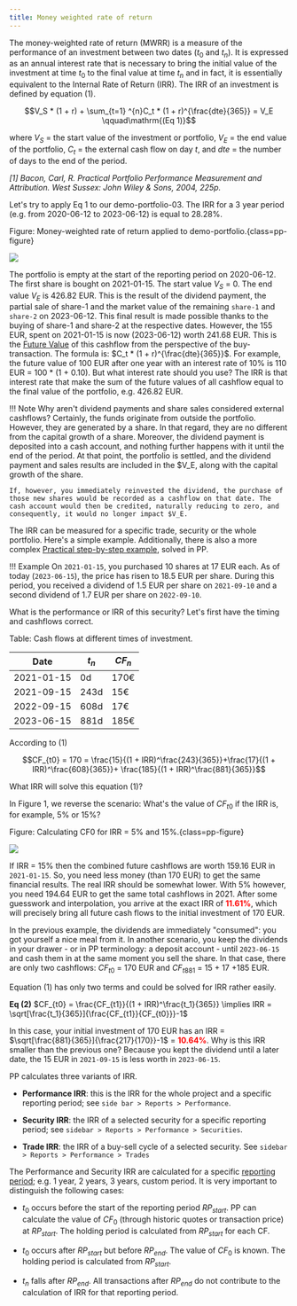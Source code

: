 ```yaml
---
title: Money weighted rate of return
---
```


The money-weighted rate of return (MWRR) is a measure of the performance of an investment between two dates ($t_{0}$ and $t_{n}$). It is expressed as an annual interest rate that is necessary to bring the initial value of the investment at time $t_{0}$ to the final value at time $t_{n}$ and in fact, it is essentially equivalent to the Internal Rate of Return (IRR). The IRR of an investment is defined by equation (1).

$$V_S * (1 + r) + \sum_{t=1} ^{n}C_t * (1 + r)^{\frac{dte}{365}} = V_E \qquad\mathrm{(Eq 1)}$$

where $V_S$ = the start value of the investment or portfolio, $V_E$ = the end value of the portfolio, $C_t$ = the external cash flow on day *t*, and $dte$ = the number of days to the end of the period.

*[1] Bacon, Carl, R. Practical Portfolio Performance Measurement and Attribution. West Sussex: John Wiley & Sons, 2004, 225p.*


Let's try to apply Eq 1 to our demo-portfolio-03. The IRR for a 3 year period (e.g. from 2020-06-12 to 2023-06-12) is equal to 28.28%.

Figure: Money-weighted rate of return applied to demo-portfolio.{class=pp-figure}

![](../images/info-irr-example-demo-portfolio.png)

The portfolio is empty at the start of the reporting period on 2020-06-12. The first share is bought on 2021-01-15. The start value $V_S$ = 0. The end value $V_E$ is 426.82 EUR. This is the result of the dividend payment, the partial sale of share-1 and the market value of the remaining `share-1` and `share-2` on 2023-06-12. This final result is made possible thanks to the buying of share-1 and share-2 at the respective dates. However, the 155 EUR, spent on 2021-01-15 is now (2023-06-12) worth 241.68 EUR. This is the [Future Value](images/info-irr-future-present-value.svg) of this cashflow from the perspective of the buy-transaction. The formula is: $C_t * (1 + r)^{\frac{dte}{365}}$. For example, the future value of 100 EUR after one year with an interest rate of 10% is 110 EUR = 100 * (1 + 0.10). But what interest rate should you use? The IRR is that interest rate that make the sum of the future values of all cashflow equal to the final value of the portfolio, e.g. 426.82 EUR.

!!! Note
    Why aren't dividend payments and share sales considered external cashflows? Certainly, the funds originate from outside the portfolio. However, they are generated by a share. In that regard, they are no different from the capital growth of a share. Moreover, the dividend payment is deposited into a cash account, and nothing further happens with it until the end of the period. At that point, the portfolio is settled, and the dividend payment and sales results are included in the $V_E, along with the capital growth of the share.

    If, however, you immediately reinvested the dividend, the purchase of those new shares would be recorded as a cashflow on that date. The cash account would then be credited, naturally reducing to zero, and consequently, it would no longer impact $V_E.

The IRR can be measured for a specific trade, security or the whole portfolio. Here's a simple example. Additionally, there is also a more complex [Practical step-by-step example](../irr-example.md), solved in PP.

!!! Example
    On `2021-01-15`, you purchased 10 shares at 17 EUR each.
    As of today (`2023-06-15`), the price has risen to 18.5 EUR per share. During this period, you received a dividend of 1.5 EUR per share on `2021-09-10` and a second dividend of 1.7 EUR per share on `2022-09-10`.

What is the performance or IRR of this security? Let's first have the timing and cashflows correct.


Table: Cash flows at different times of investment.

| Date       | $t_n$ | $CF_n$           |
|------------|-------|------------------|
| 2021-01-15 | 0d    | 170€             |
| 2021-09-15 | 243d  | 15€              |
| 2022-09-15 | 608d  | 17€              |
| 2023-06-15 | 881d  | 185€             |

According to (1)

$$CF_{t0} = 170 = \frac{15}{(1 + IRR)^\frac{243}{365}}+\frac{17}{(1 + IRR)^\frac{608}{365}}+ \frac{185}{(1 + IRR)^\frac{881}{365}}$$

What IRR will solve this equation (1)?

In Figure 1, we reverse the scenario: What's the value of $CF_{t0}$ if the IRR is, for example, 5% or 15%?

Figure: Calculating CF0 for IRR = 5% and 15%.{class=pp-figure}

![](../images/info-irr-calculations.svg)

If IRR = 15% then the combined future cashflows are worth 159.16 EUR in `2021-01-15`. So, you need less money (than 170 EUR) to get the same financial results.  The real IRR should be somewhat lower. With 5% however, you need 194.64 EUR to get the same total cashflows in 2021. After some guesswork and interpolation, you arrive at the exact IRR of <span style="color:red">**11.61%**</span>, which will precisely bring all future cash flows to the initial investment of 170 EUR.

In the previous example, the dividends are immediately "consumed": you got yourself a nice meal from it. In another scenario, you keep the dividends in your drawer - or in PP terminology: a deposit account -  until `2023-06-15` and cash them in at the same moment you sell the share. In that case, there are only two cashflows: $CF_{t0}$ = 170 EUR and $CF_{t881}$ = 15 + 17 +185 EUR.

Equation (1) has only two terms and could be solved for IRR rather easily.

**Eq (2)**    $CF_{t0} = \frac{CF_{t1}}{(1 + IRR)^\frac{t_1}{365}} \implies  IRR = \sqrt[\frac{t_1}{365}]{\frac{CF_{t1}}{CF_{t0}}}-1$

In this case, your initial investment of 170 EUR has an IRR = $\sqrt[\frac{881}{365}]{\frac{217}{170}}-1$ = <span style="color:red">**10.64%**</span>. Why is this IRR smaller than the previous one? Because you kept the dividend until a later date, the 15 EUR in `2021-09-15` is less worth in `2023-06-15`.

PP calculates three variants of IRR.

  + **Performance IRR**: this is the IRR for the whole project and a specific reporting period; see `side bar > Reports > Performance`.

  + **Security IRR**: the IRR of a selected security for a specific reporting period; see `sidebar > Reports > Performance > Securities`.

  + **Trade IRR**: the IRR of a buy-sell cycle of a selected security. See `sidebar > Reports > Performance > Trades`

The Performance and Security IRR are calculated for a specific [reporting period](./reporting-period.md); e.g. 1 year, 2 years, 3 years, custom period. It is very important to distinguish the following cases:

  + $t_0$ occurs before the start of the reporting period $RP_{start}$.  PP can calculate the value of $CF_0$ (through historic quotes or transaction price) at $RP_{start}$. The holding period is calculated from $RP_{start}$ for each CF.

  + $t_0$ occurs after $RP_{start}$ but before $RP_{end}$. The value of $CF_0$ is known. The holding period is calculated from $RP_{start}$.

  + $t_n$ falls after $RP_{end}$. All transactions after $RP_{end}$ do not contribute to the calculation of IRR for that reporting period.

